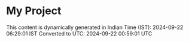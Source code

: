 # My Project

This content is dynamically generated in Indian Time (IST): 2024-09-22 06:29:01 IST
Converted to UTC: 2024-09-22 00:59:01 UTC
